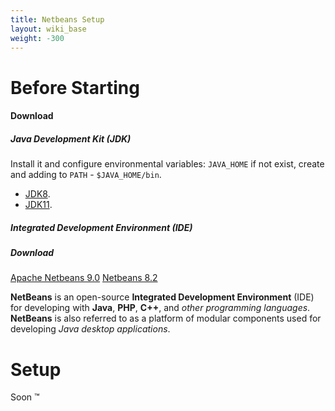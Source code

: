 ```yaml
---
title: Netbeans Setup
layout: wiki_base
weight: -300
---
```

# Before Starting

#### Download

##### Java Development Kit (JDK)

Install it and configure environmental variables: `JAVA_HOME` if not exist, create and adding to `PATH` - `$JAVA_HOME/bin`.

- [JDK8](http://www.oracle.com/technetwork/java/javase/downloads/jdk8-downloads-2133151.html).
- [JDK11](https://www.oracle.com/technetwork/java/javase/downloads/jdk11-downloads-5066655.html).

##### Integrated Development Environment (IDE)

<h5 class="text-center">Download</h5>
<p class="text-center">
  <a href="https://netbeans.apache.org/download/nb90/nb90.html" class="btn btn-purple text-center">Apache Netbeans 9.0</a>
  <a href="https://netbeans.org/downloads/" class="btn btn-purple text-center">Netbeans 8.2</a>
</p>

**NetBeans** is an open-source **Integrated Development Environment** (IDE) for developing with **Java**, **PHP**, **C++**, and *other programming languages*. **NetBeans** is also referred to as a platform of modular components used for developing *Java desktop applications*.

# Setup

Soon :tm: